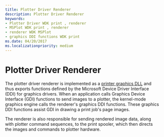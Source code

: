```yaml
---
title: Plotter Driver Renderer
description: Plotter Driver Renderer
keywords:
- Plotter Driver WDK print , renderer
- MSPlot WDK print , renderer
- renderer WDK MSPlot
- graphics DDI functions WDK print
ms.date: 04/20/2017
ms.localizationpriority: medium
---
```


# Plotter Driver Renderer





The plotter driver renderer is implemented as a [printer graphics DLL](printer-graphics-dll.md) and thus exports functions defined by the Microsoft Device Driver Interface (DDI) for graphics drivers. When an application calls Graphics Device Interface (GDI) functions to send images to a plotter, the kernel-mode graphics engine calls the renderer's graphics DDI functions. These graphics DDI functions assist GDI in drawing a print job's page images.

The renderer is also responsible for sending rendered image data, along with plotter command sequences, to the print spooler, which then directs the images and commands to plotter hardware.

 

 




